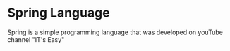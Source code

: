 # Spring Language
Spring is a simple programming language that was developed on youTube channel "IT's Easy"
